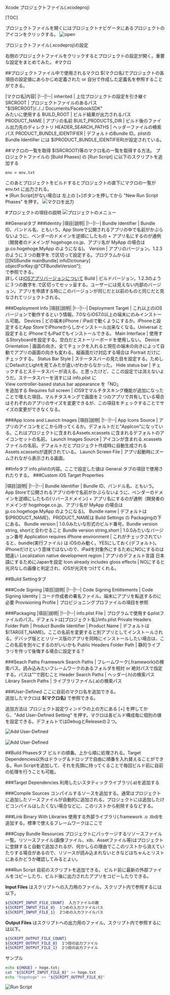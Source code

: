 <!-- Stylesheet -->
<link href="http://kevinburke.bitbucket.org/markdowncss/markdown.css" rel="stylesheet"></link>
<link href="http://sunsunsoft.com/css/hoge.css" rel="stylesheet"></link>

<span class="title">Xcode プロジェクトファイル(.xcodeproj)</span>

<!-- もくじ -->
[TOC]

プロジェクトファイルを開くにはプロジェクトナビゲータにあるプロジェクトのアイコンをクリックする。
![open](http://sunsunsoft.com/image/xcode/xcode_project.jpg)

プロジェクトファイル(.xcodeproj)の設定

右側のプロジェクトファイルをクリックするとプロジェクトの設定が開く。重要な設定をまとめてみた。
#マクロ
<!-- macro:: -->
##プロジェクトファイル中で使用されるマクロ
$(マクロ名)でプロジェクトの各項目の設定値にあらかじめ定義された or 自分で作成した定義名を参照することができる。
  
  |マクロ名|内容|
  |!--|!--|
  inherited | 上位プロジェクトの設定を引き継ぐ
  SRCROOT |   プロジェクトファイルのあるパス<br>"$(SRCROOT)/../../
  Documents/FacebookSDK"<br>みたいに使用する
  BUILD_ROOT | ビルド結果が出力されるパス
  PRODUCT_NAME | アプリの名前
  BUILT_PRODUCTS_DIR | ビルド後のファイル出力先のディレクトリ
  HEADER_SEARCH_PATHS | ヘッダーファイルの検索パス
  PRODUCT_BUNDLE_IDENTIFIER | デフォルトのBundle ID。plistの Bundle Identifier には $(PRODUCT_BUNDLE_IDENTIFIER)が設定されている。

##マクロの一覧を取得
$(SRCROOT)等のマクロ名の一覧を取得する方法。
プロジェクトファイルの [Build Phases] の [Run Script] に以下のスクリプトを追加する  

    env > env.txt

このあとプロジェクトをビルドするとプロジェクトの直下にマクロの一覧が env.txt に出力される。  
※ [Run Script]がない場合は 左上の [+]ボタンを押してから "New Run Script Phases" を押す。
![マクロを出力](http://sunsunsoft.com/image/xcode/output_macros.png)

#プロジェクトの項目の説明
![プロジェクトのメニュー](http://sunsunsoft.com/image/xcode/xcode_project_menu.png)


##Generalタブ
###Identity
  |項目|説明|
  |!--|!--|
  Bundle Identifier | Bundle ID、バンドル名、ともいう。App Storeで公開されるアプリの中で名前がかぶらないように、ベンダーのドメインを逆順にしたもの + アプリ名にするのが通例（開発者のドメインが hogehoge.co.jp、アプリ名が MyApp の場合は jp.co.hogehoge.MyApp のようになる)。
  Version | アプリのバージョン。1.2.3のように３つの数字を.で区切って設定する。プログラムからは<br> [[[NSBundle mainBundle] infoDictionary] objectForKey:@"CFBundleVersion"];<br> で参照できる。<br>詳しくは[iOSアプリバージョンについて](http://qiita.com/mo12ino/items/667f9f3fd3829440a20b)
  Build | ビルドバージョン。1.2.3のように３つの数字を.で区切ってセッッ呈する。ユーザーには見えない内部のバージョン。アプリを申請する時にこのバージョンが同じだと以前のものと同じだと見なされてリジェクトされる。

###Deployment Info
  |項目|説明|
  |!--|!--|
  Deployment Target      | これ以上のiOSバージョンで動作するという情報。7.0ならiOS7.0以上の端末にのみインストール可能。
  Devices                | どの端末(iPhone / iPad)で動くようにするか。iPhoneと設定するとApp StoreでiPhoneからしかインストール出来なくなる。Universal と設定すると iPhoneでもiPadでもインストールできる。
  Main Interface         |       使用するStoryboardを設定する。空白だとストーリーボードを使用しない。
  Device Orientation     |   画面の向き。全てチェックを入れると現在の端末の向きによって自動でアプリの画面の向きも変わる。縦画面だけ対応する場合は Portrait だけにチェックする。
  Status Bar Style       | ステータスバーの見た目を設定する。ためしにDefaultとLightを見てみたが違いがわからなかった。
  Hide status bar        | チェックするとステータスバーが消える。と思ったけど、ここの設定では消えないようだ。ステータスバーを消すには info.plist に <br>View controller-based status bar appearance を「NO」<br>を追加する
  Requires full screen | iOS9でマルチタスキング機能が追加になったことで増えた項目。マルチタスキングで画面を２つのアプリで共有している場合はそれぞれのアプリのサイズを変更できるが、この項目をチェックすることでサイズの変更ができなくなる。

###App Icons and Launch Images
  |項目|説明|
  |!--|!--|
  App Icons Source | アプリのアイコンをどこから持ってくるか。デフォルトだと"AppIcon"になっている。これはプロジェクトに含まれるAssets.xcassets に含まれるデフォルトのアイコンセットの名前。
  Launch Images Source | アイコンが含まれる.xcassetsファイルの名前。デフォルトだとプロジェクト作成時に自動生成されるAssets.xcassetsが選択されている。
  Launch Screen File | アプリ起動時にズームされながら表示される画面。

 

##Infoタブ
info.plistの内容。ここで設定した値は General タブの項目で使用されたりする。
###Custom iOS Target Properties

|項目|説明|
|!--|!--|
Bundle Identifier | Bundle ID、バンドル名、ともいう。App Storeで公開されるアプリの中で名前がかぶらないように、ベンダーのドメインを逆順にしたもの(リバースドメイン) + アプリ名にするのが通例（開発者のドメインが hogehoge.co.jp、アプリ名が MyApp の場合は jp.co.hogehoge.MyApp のようになる)。
Bundle name | デフォルトは${PRODUCT_NAME}、PRODUCT\_NAMEは Build Settings の Packagingの下にある。
Bundle version | 1.0.0みたいな形式のビルド番号。Bundle version string, shortと合わせること 
Bundle version string,short | 1.0.0みたいなバージョン番号
Application requires iPhone environment | これがチェックされていると、bundle(実行ファイル) は iOSのみ動く。YESにしておく(デフォルト)。iPhoneだけという意味ではないので、iPadを対象外にするためにNOにするのは間違い
Localization native development region | アプリのデフォルト言語
日本語にするためにJapanを設定
Icon already includes gloss effects | NOにすると光沢なしの画像と判定され、iOSが光沢をつけてくれる。

##Build Settingタブ

###Code Signing
|項目|説明|
|!--|!--|
Code Signing Entitlements | 
Code Signing Identity | コード作成者の署名ファイル。端末にアプリを転送するのに必要
Provisioning Profile | プロビジョニングプロファイルの項目を参照

###Packaging
|項目|説明|
|!--|!--|
info.plist File | プログラムで使用するplistファイルのパス。デフォルトは[プロジェクト名]/info.plist
Private Headers Folder Path |
Product Bundle Identifier |
Product Name | デフォルトは $(TARGET_NAME)。ここの名前を変更すると別アプリとしてインストールされる。デバッグ版ととリリース版のアプリを同時にインストールしたい場合は、ここの名前を別々にするのがいいかも
Public Headers Folder Path | 静的ライブラリを作って後悔する場合に設定する？

###Seach Paths
Framework Search Paths | フレームワーク(.framework)の検索パス。読み込みたいフレームワークのあるフォルダを相対 or 絶対パスで指定する。パスは""で囲むこと
Header Search Paths | ヘッダー(.h)の検索パス
Library Search Paths | ライブラリファイル(.a)の検索パス

###User-Defined
ここに自前のマクロ名を追加できる。  
追加したマクロは __$(マクロ名)__ で参照できる。  

追加方法は プロジェクト設定ウィンドウの上の方にある [+] を押してから、"Add User-Defined Setting" を押す。マクロは各ビルド構成毎に個別の値を設定できる。デフォルトではDebugとReleaseの２つ。

![Add User-Defined](http://sunsunsoft.com/image/xcode/add_user_defined1.jpg)  
<br>
![Add User-Defined](http://sunsunsoft.com/image/xcode/add_user_defined2.jpg)

##Build Phasesタブ
ビルドの順番。上から順に処理される。Target Dependencies以外はドラッグ＆ドロップで自由に順番を入れ替えることができる。Run Scriptを追加して、それを先頭に持ってくることで毎回ビルド前に自前の処理を行うことも可能。

###Target Dependencies
利用したいスタティックライブラリ(.a)を追加する

###Compile Sources
コンパイルするソースを追加する。通常はプロジェクトに追加したソースファイルが自動的に追加される。プロジェクトには追加したけどコンパイルはしたくない場合などに、このリストから削除するなどする。

###Link Binary With Libraries
使用する外部ライブラリ(.framework .o .tbd)を追加する。標準で使えるフレームワークはここで

###Copy Bundle Resources
プロジェクトにパッケージするリソースファイル一覧。リソースファイル(画像ファイル、xib、Assetファイル等)はプロジェクトに登録すると自動で追加されるが、何かしらの理由でここのリストから消えていたりする場合があるので、リソースが読み込まれないときなどはちゃんとリストにあるかどうか確認してみるとよい。

###Run Script
自前のスクリプトを追加できる。
ビルド前に最新の外部ファイルをコピーしたり、ビルド後に出力されたアプリをコピーしたりできる。

__Input Files__ はスクリプトへの入力用のファイル。スクリプト内で参照するには以下。
~~~sh
${SCRIPT_INPUT_FILE_COUNT}  入力ファイルの数
${SCRIPT_INPUT_FILE_0}  1つめの入力ファイルパス
${SCRIPT_INPUT_FILE_1}  2つめの入力ファイルパス
~~~
__Output Files__ はスクリプトへの出力用のファイル。スクリプト内で参照するには以下。
~~~sh
${SCRIPT_OUTPUT_FILE_COUNT}
${SCRIPT_OUTPUT_FILE_0}  1つ目の出力ファイル
${SCRIPT_OUTPUT_FILE_1}  2つ目の出力ファイル
~~~
サンプル
~~~sh
echo ${HOGE} > hoge.txt;
cat "${SCRIPT_INPUT_FILE_0}" >> hoge.txt
echo "hogehoge" >> "${SCRIPT_OUTPUT_FILE_0}"
~~~

![Run Script](http://sunsunsoft.com/image/xcode/xcode_run_script.jpg)
